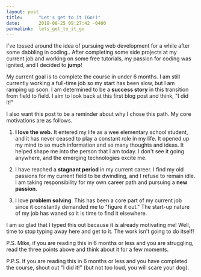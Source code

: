 ```yaml
---
layout: post
title:      "Let's get to it (Go!)"
date:       2018-08-25 09:27:42 -0400
permalink:  lets_get_to_it_go
---
```


I've tossed around the idea of pursuing web development for a while after some dabbling in coding.. After completing some side projects at my current job and working on some free tutorials, my passion for coding was ignited, and I decided to **jump**!  

My current goal is to complete the course in under 6 months. I am still currently working a full-time job so my start has been slow, but I am ramping up soon. I am determined to be a **success story** in this transition from field to field. I aim to look back at this first blog post and think, "I did it!"  

I also want this post to be a reminder about why I chose this path. My core motivations are as follows.   

1. **I love the web.** It entered my life as a wee elementary school student, and it has never ceased to play a constant role in my life. It opened up my mind to so much information and so many thoughts and ideas. It helped shape me into the person that I am today. I don't see it going anywhere, and the emerging technologies excite me.   
 
2. I have reached a **stagnant period** in my current career. I find my old passions for my current field to be dwindling, and I refuse to remain idle. I am taking responsibility for my own career path and pursuing a **new passion**.   
 
3. I love **problem solving**. This has been a core part of my current job since it constantly demanded me to "figure it out." The start-up nature of my job has waned so it is time to find it elsewhere.  
 
I am so glad that I typed this out because it is already motivating me! Well, time to stop typing away here and get to it. The work isn't going to do itself!  

P.S. Mike, if you are reading this in 6 months or less and you are struggling, read the three points above and think about it for a few moments.   

P.P.S. If you are reading this in 6 months or less and you have completed the course, shout out "I did it!" (but not too loud, you will scare your dog).
